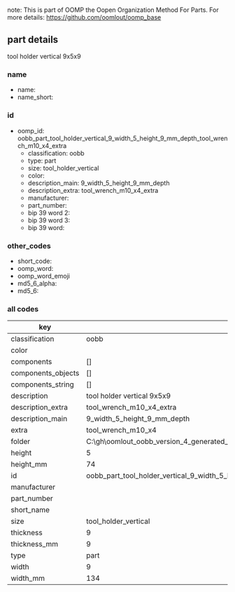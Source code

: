 #   

note: This is part of OOMP the Oopen Organization Method For Parts. For more details: https://github.com/oomlout/oomp_base

##  part details



tool holder vertical 9x5x9

### name
* name: 
* name_short: 
### id
* oomp_id: oobb_part_tool_holder_vertical_9_width_5_height_9_mm_depth_tool_wrench_m10_x4_extra
  * classification: oobb
  * type: part
  * size: tool_holder_vertical
  * color: 
  * description_main: 9_width_5_height_9_mm_depth
  * description_extra: tool_wrench_m10_x4_extra
  * manufacturer: 
  * part_number: 
  * bip 39 word 2: 
  * bip 39 word 3: 
  * bip 39 word: 

### other_codes
* short_code: 
* oomp_word: 
* oomp_word_emoji 
* md5_6_alpha: 
* md5_6: 









### all codes 
| key | value |  
| --- | --- |  
| classification | oobb |  
| color |  |  
| components | [] |  
| components_objects | [] |  
| components_string | [] |  
| description | tool holder vertical 9x5x9 |  
| description_extra | tool_wrench_m10_x4_extra |  
| description_main | 9_width_5_height_9_mm_depth |  
| extra | tool_wrench_m10_x4 |  
| folder | C:\gh\oomlout_oobb_version_4_generated_parts\things\oobb_part_tool_holder_vertical_9_width_5_height_9_mm_depth_tool_wrench_m10_x4_extra |  
| height | 5 |  
| height_mm | 74 |  
| id | oobb_part_tool_holder_vertical_9_width_5_height_9_mm_depth_tool_wrench_m10_x4_extra |  
| manufacturer |  |  
| part_number |  |  
| short_name |  |  
| size | tool_holder_vertical |  
| thickness | 9 |  
| thickness_mm | 9 |  
| type | part |  
| width | 9 |  
| width_mm | 134 |  
